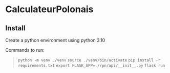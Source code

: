 # CalculateurPolonais

## Install 

Create a python environment using python 3.10 

Commands to run: 
> `python -m venv ./venv`
>`source ./venv/bin/activate`
>`pip install -r requirements.txt`
>`export FLASK_APP=./rpn/api/__init__.py`
>`flask run`